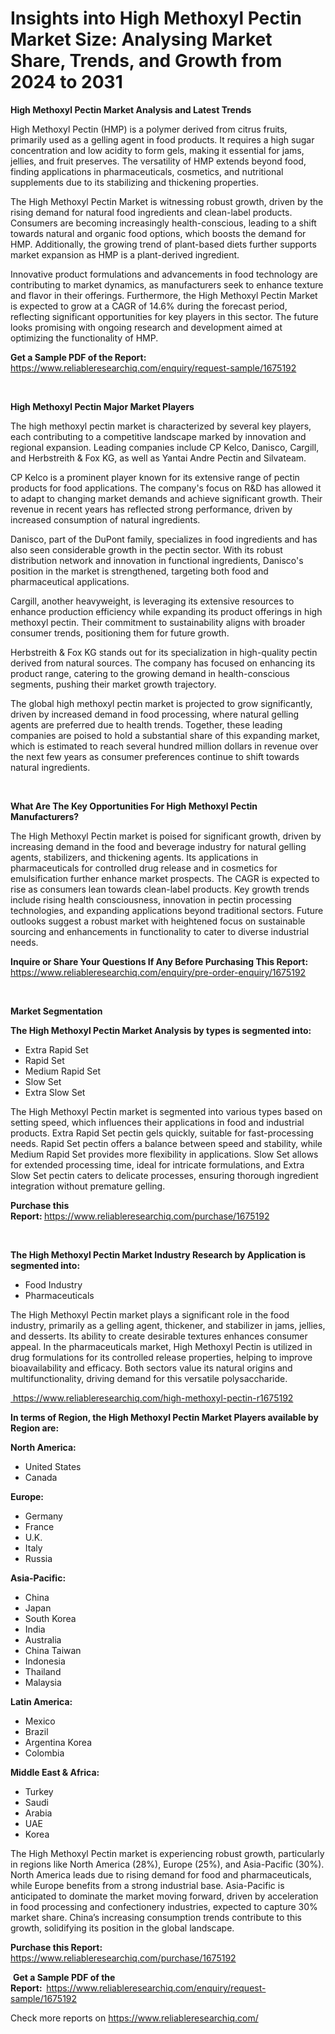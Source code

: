 <p><h1>Insights into High Methoxyl Pectin Market Size: Analysing Market Share, Trends, and Growth from 2024 to 2031</h1></p><p><strong>High Methoxyl Pectin Market Analysis and Latest Trends</strong></p>
<p><p>High Methoxyl Pectin (HMP) is a polymer derived from citrus fruits, primarily used as a gelling agent in food products. It requires a high sugar concentration and low acidity to form gels, making it essential for jams, jellies, and fruit preserves. The versatility of HMP extends beyond food, finding applications in pharmaceuticals, cosmetics, and nutritional supplements due to its stabilizing and thickening properties.</p><p>The High Methoxyl Pectin Market is witnessing robust growth, driven by the rising demand for natural food ingredients and clean-label products. Consumers are becoming increasingly health-conscious, leading to a shift towards natural and organic food options, which boosts the demand for HMP. Additionally, the growing trend of plant-based diets further supports market expansion as HMP is a plant-derived ingredient.</p><p>Innovative product formulations and advancements in food technology are contributing to market dynamics, as manufacturers seek to enhance texture and flavor in their offerings. Furthermore, the High Methoxyl Pectin Market is expected to grow at a CAGR of 14.6% during the forecast period, reflecting significant opportunities for key players in this sector. The future looks promising with ongoing research and development aimed at optimizing the functionality of HMP.</p></p>
<p><strong>Get a Sample PDF of the Report:&nbsp;</strong> <a href="https://www.reliableresearchiq.com/enquiry/request-sample/1675192?utm_campaign=1082&utm_medium=2&utm_source=Github&utm_content=ia&utm_term=28122024&utm_id=high-methoxyl-pectin">https://www.reliableresearchiq.com/enquiry/request-sample/1675192</a></p>
<p>&nbsp;</p>
<p><strong>High Methoxyl Pectin Major Market Players</strong></p>
<p><p>The high methoxyl pectin market is characterized by several key players, each contributing to a competitive landscape marked by innovation and regional expansion. Leading companies include CP Kelco, Danisco, Cargill, and Herbstreith & Fox KG, as well as Yantai Andre Pectin and Silvateam. </p><p>CP Kelco is a prominent player known for its extensive range of pectin products for food applications. The company's focus on R&D has allowed it to adapt to changing market demands and achieve significant growth. Their revenue in recent years has reflected strong performance, driven by increased consumption of natural ingredients.</p><p>Danisco, part of the DuPont family, specializes in food ingredients and has also seen considerable growth in the pectin sector. With its robust distribution network and innovation in functional ingredients, Danisco's position in the market is strengthened, targeting both food and pharmaceutical applications.</p><p>Cargill, another heavyweight, is leveraging its extensive resources to enhance production efficiency while expanding its product offerings in high methoxyl pectin. Their commitment to sustainability aligns with broader consumer trends, positioning them for future growth.</p><p>Herbstreith & Fox KG stands out for its specialization in high-quality pectin derived from natural sources. The company has focused on enhancing its product range, catering to the growing demand in health-conscious segments, pushing their market growth trajectory.</p><p>The global high methoxyl pectin market is projected to grow significantly, driven by increased demand in food processing, where natural gelling agents are preferred due to health trends. Together, these leading companies are poised to hold a substantial share of this expanding market, which is estimated to reach several hundred million dollars in revenue over the next few years as consumer preferences continue to shift towards natural ingredients.</p></p>
<p>&nbsp;</p>
<p><strong>What Are The Key Opportunities For High Methoxyl Pectin Manufacturers?</strong></p>
<p><p>The High Methoxyl Pectin market is poised for significant growth, driven by increasing demand in the food and beverage industry for natural gelling agents, stabilizers, and thickening agents. Its applications in pharmaceuticals for controlled drug release and in cosmetics for emulsification further enhance market prospects. The CAGR is expected to rise as consumers lean towards clean-label products. Key growth trends include rising health consciousness, innovation in pectin processing technologies, and expanding applications beyond traditional sectors. Future outlooks suggest a robust market with heightened focus on sustainable sourcing and enhancements in functionality to cater to diverse industrial needs.</p></p>
<p><strong>Inquire or Share Your Questions If Any Before Purchasing This Report:</strong> <a href="https://www.reliableresearchiq.com/enquiry/pre-order-enquiry/1675192?utm_campaign=1082&utm_medium=2&utm_source=Github&utm_content=ia&utm_term=28122024&utm_id=high-methoxyl-pectin">https://www.reliableresearchiq.com/enquiry/pre-order-enquiry/1675192</a></p>
<p>&nbsp;</p>
<p><strong>Market Segmentation</strong></p>
<p><strong>The High Methoxyl Pectin Market Analysis by types is segmented into:</strong></p>
<p><ul><li>Extra Rapid Set</li><li>Rapid Set</li><li>Medium Rapid Set</li><li>Slow Set</li><li>Extra Slow Set</li></ul></p>
<p><p>The High Methoxyl Pectin market is segmented into various types based on setting speed, which influences their applications in food and industrial products. Extra Rapid Set pectin gels quickly, suitable for fast-processing needs. Rapid Set pectin offers a balance between speed and stability, while Medium Rapid Set provides more flexibility in applications. Slow Set allows for extended processing time, ideal for intricate formulations, and Extra Slow Set pectin caters to delicate processes, ensuring thorough ingredient integration without premature gelling.</p></p>
<p><strong>Purchase this Report:&nbsp;</strong><a href="https://www.reliableresearchiq.com/purchase/1675192?utm_campaign=1082&utm_medium=2&utm_source=Github&utm_content=ia&utm_term=28122024&utm_id=high-methoxyl-pectin">https://www.reliableresearchiq.com/purchase/1675192</a></p>
<p>&nbsp;</p>
<p><strong>The High Methoxyl Pectin Market Industry Research by Application is segmented into:</strong></p>
<p><ul><li>Food Industry</li><li>Pharmaceuticals</li></ul></p>
<p><p>The High Methoxyl Pectin market plays a significant role in the food industry, primarily as a gelling agent, thickener, and stabilizer in jams, jellies, and desserts. Its ability to create desirable textures enhances consumer appeal. In the pharmaceuticals market, High Methoxyl Pectin is utilized in drug formulations for its controlled release properties, helping to improve bioavailability and efficacy. Both sectors value its natural origins and multifunctionality, driving demand for this versatile polysaccharide.</p></p>
<p><a href="https://www.reliableresearchiq.com/high-methoxyl-pectin-r1675192?utm_campaign=1082&utm_medium=2&utm_source=Github&utm_content=ia&utm_term=28122024&utm_id=high-methoxyl-pectin">&nbsp;https://www.reliableresearchiq.com/high-methoxyl-pectin-r1675192</a></p>
<p><strong>In terms of Region, the High Methoxyl Pectin Market Players available by Region are:</strong></p>
<p>
    <p> <strong> North America: </strong>
        <ul>
            <li>United States</li>
            <li>Canada</li>
        </ul>
        </p> 
    <p> <strong> Europe: </strong>
        <ul>
            <li>Germany</li>
            <li>France</li>
            <li>U.K.</li>
            <li>Italy</li>
            <li>Russia</li>
        </ul>
        </p> 
    <p> <strong> Asia-Pacific: </strong>
        <ul>
            <li>China</li>
            <li>Japan</li>
            <li>South Korea</li>
            <li>India</li>
            <li>Australia</li>
            <li>China Taiwan</li>
            <li>Indonesia</li>
            <li>Thailand</li>
            <li>Malaysia</li>
        </ul>
        </p> 
    <p> <strong> Latin America: </strong>
        <ul>
            <li>Mexico</li>
            <li>Brazil</li>
            <li>Argentina Korea</li>
            <li>Colombia</li>
        </ul>
        </p> 
    <p> <strong> Middle East & Africa: </strong>
        <ul>
            <li>Turkey</li>
            <li>Saudi</li>
            <li>Arabia</li>
            <li>UAE</li>
            <li>Korea</li>
        </ul>
    </p>
    </p>
<p><p>The High Methoxyl Pectin market is experiencing robust growth, particularly in regions like North America (28%), Europe (25%), and Asia-Pacific (30%). North America leads due to rising demand for food and pharmaceuticals, while Europe benefits from a strong industrial base. Asia-Pacific is anticipated to dominate the market moving forward, driven by acceleration in food processing and confectionery industries, expected to capture 30% market share. China’s increasing consumption trends contribute to this growth, solidifying its position in the global landscape.</p></p>
<p><strong>Purchase this Report: </strong><a href="https://www.reliableresearchiq.com/purchase/1675192?utm_campaign=1082&utm_medium=2&utm_source=Github&utm_content=ia&utm_term=28122024&utm_id=high-methoxyl-pectin">https://www.reliableresearchiq.com/purchase/1675192</a></p>
<p>&nbsp;<strong>Get a Sample PDF of the Report:&nbsp;&nbsp;</strong><a href="https://www.reliableresearchiq.com/enquiry/request-sample/1675192?utm_campaign=1082&utm_medium=2&utm_source=Github&utm_content=ia&utm_term=28122024&utm_id=high-methoxyl-pectin">https://www.reliableresearchiq.com/enquiry/request-sample/1675192</a></p>
<p><strong></strong></p>
<p>Check more reports on <a href="https://www.reliableresearchiq.com/?utm_campaign=1082&utm_medium=2&utm_source=Github&utm_content=ia&utm_term=28122024&utm_id=high-methoxyl-pectin">https://www.reliableresearchiq.com/</a></p>